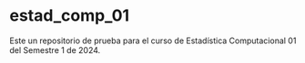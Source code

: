 # estad_comp_01
Este un repositorio de prueba para el curso de Estadística Computacional 01 del Semestre 1 de 2024.
